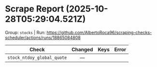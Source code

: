 # Scrape Report (2025-10-28T05:29:04.521Z)

Group: `stocks`  |  Run: https://github.com/AlbertoRoca96/scraping-checks-scheduler/actions/runs/18865084808

| Check | Changed | Keys | Error |
|---|:---:|:--|:--|
| `stock_ntdoy_global_quote` | — |  |  |
